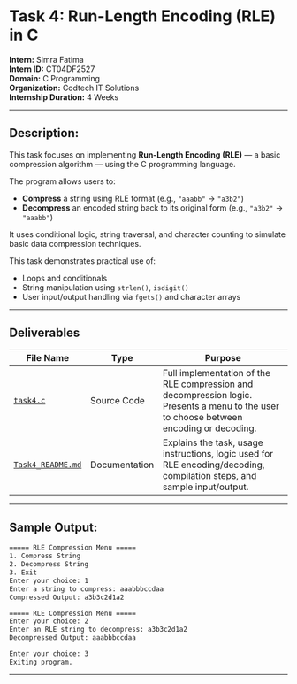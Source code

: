 # Task 4: Run-Length Encoding (RLE) in C

**Intern:** Simra Fatima  
**Intern ID:** CT04DF2527  
**Domain:** C Programming  
**Organization:** Codtech IT Solutions  
**Internship Duration:** 4 Weeks 

---

## Description:

This task focuses on implementing **Run-Length Encoding (RLE)** — a basic compression algorithm — using the C programming language.

The program allows users to:
- **Compress** a string using RLE format (e.g., `"aaabb"` → `"a3b2"`)
- **Decompress** an encoded string back to its original form (e.g., `"a3b2"` → `"aaabb"`)

It uses conditional logic, string traversal, and character counting to simulate basic data compression techniques.

This task demonstrates practical use of:
- Loops and conditionals  
- String manipulation using `strlen()`, `isdigit()`  
- User input/output handling via `fgets()` and character arrays

---

## Deliverables

| File Name   | Type          | Purpose                                                                 |
|-------------|---------------|-------------------------------------------------------------------------|
| [`task4.c`](https://github.com/Simra18/Codetech-C-Internship/blob/main/Task4/task4.c)   | Source Code   | Full implementation of the RLE compression and decompression logic. Presents a menu to the user to choose between encoding or decoding. |
| [`Task4_README.md`](https://github.com/Simra18/Codetech-C-Internship/blob/main/Task4/Task4_README.md) | Documentation | Explains the task, usage instructions, logic used for RLE encoding/decoding, compilation steps, and sample input/output. |

---
## Sample Output:

```bash
===== RLE Compression Menu =====
1. Compress String
2. Decompress String
3. Exit
Enter your choice: 1
Enter a string to compress: aaabbbccdaa
Compressed Output: a3b3c2d1a2

===== RLE Compression Menu =====
Enter your choice: 2
Enter an RLE string to decompress: a3b3c2d1a2
Decompressed Output: aaabbbccdaa

Enter your choice: 3
Exiting program.
```
---
